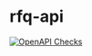 # rfq-api

[![OpenAPI Checks](https://github.com/ludwigSteindl/rfq-api/actions/workflows/actions.yml/badge.svg?branch=main)](https://github.com/ludwigSteindl/rfq-api/actions/workflows/actions.yml)